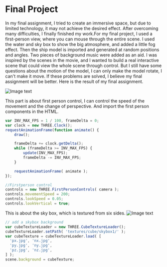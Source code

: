 # Final Project
In my final assignment, I tried to create an immersive space, but due to limited technology, it may not achieve the desired effect. After overcoming many difficulties, I finally finished my work.For my final project, I used a first-person view, where you can mouse through the entire scene. I used the water and sky box to show the big atmosphere, and added a little fog effect. Then the ship model is imported and generated at random positions and angles. Two pieces of background music were added as an aid. I was inspired by the scenes in the movie, and I wanted to build a real interactive scene that could view the whole scene through control. But I still have some questions about the motion of the model, I can only make the model rotate, I can't make it move. If these problems are solved, I believe my final assignment will be better. Here is the result of my final assignment.

![Image text](https://github.com/jack635/DAT505-GitHub/blob/master/pic/Final.gif)

This part is about first person control, I can control the speed of the movement and the change of perspective. And import the first person components in the HTML.

```javascript
var INV_MAX_FPS = 1 / 100, frameDelta = 0;
var clock = new THREE.Clock();
requestAnimationFrame(function animate() {
	draw();

	frameDelta += clock.getDelta();
	while (frameDelta >= INV_MAX_FPS) {
		update(INV_MAX_FPS);
		frameDelta -= INV_MAX_FPS;
	}

	requestAnimationFrame( animate );
});

//Firstperson control
controls = new THREE.FirstPersonControls( camera );
controls.movementSpeed = 200;
controls.lookSpeed = 0.05;
controls.lookVertical = true;
```

This is about the sky box, which is textured from six sides.
![Image text](https://github.com/jack635/DAT505-GitHub/blob/master/pic/Final1.png)

```javascript
// add a skybox background
var cubeTextureLoader = new THREE.CubeTextureLoader();
cubeTextureLoader.setPath( 'textures/cube/skybox1/' );
var cubeTexture = cubeTextureLoader.load( [
  'px.jpg', 'nx.jpg',
  'py.jpg', 'ny.jpg',
  'pz.jpg', 'nz.jpg',
] );
scene.background = cubeTexture;
```
